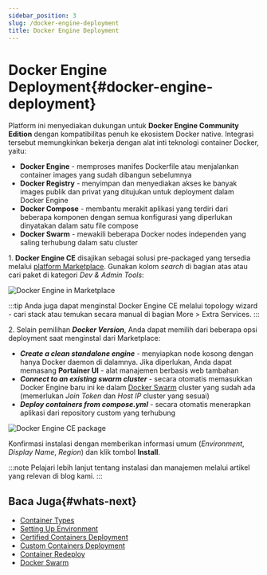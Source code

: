 ```yaml
---
sidebar_position: 3
slug: /docker-engine-deployment
title: Docker Engine Deployment
---
```


# Docker Engine Deployment{#docker-engine-deployment}

Platform ini menyediakan dukungan untuk **Docker Engine Community Edition** dengan kompatibilitas penuh ke ekosistem Docker native. Integrasi tersebut memungkinkan bekerja dengan alat inti teknologi container Docker, yaitu:

  * **Docker Engine** \- memproses manifes Dockerfile atau menjalankan container images yang sudah dibangun sebelumnya
  * **Docker Registry** \- menyimpan dan menyediakan akses ke banyak images publik dan privat yang ditujukan untuk deployment dalam Docker Engine
  * **Docker Compose** \- membantu merakit aplikasi yang terdiri dari beberapa komponen dengan semua konfigurasi yang diperlukan dinyatakan dalam satu file compose
  * **Docker Swarm** \- mewakili beberapa Docker nodes independen yang saling terhubung dalam satu cluster

1\. **Docker Engine CE** disajikan sebagai solusi pre-packaged yang tersedia melalui [platform Marketplace](<https://docs.dewacloud.com/docs/marketplace/>). Gunakan kolom _search_ di bagian atas atau cari paket di kategori _Dev & Admin Tools_:

![Docker Engine in Marketplace](#)

:::tip
Anda juga dapat menginstal Docker Engine CE melalui topology wizard - cari stack atau temukan secara manual di bagian More > Extra Services.
:::

2\. Selain pemilihan _**Docker Version**_, Anda dapat memilih dari beberapa opsi deployment saat menginstal dari Marketplace:

  * _**Create a clean standalone engine**_ \- menyiapkan node kosong dengan hanya Docker daemon di dalamnya. Jika diperlukan, Anda dapat memasang **Portainer UI** \- alat manajemen berbasis web tambahan
  * _**Connect to an existing swarm cluster**_ \- secara otomatis memasukkan Docker Engine baru ini ke dalam [Docker Swarm](<https://docs.dewacloud.com/company/blog/docker-swarm-auto-clustering-and-scaling-with-paas/>) cluster yang sudah ada (memerlukan _Join Token_ dan _Host IP_ cluster yang sesuai)
  * _**Deploy containers from compose.yml**_ \- secara otomatis menerapkan aplikasi dari repository custom yang terhubung

![Docker Engine CE package](#)

Konfirmasi instalasi dengan memberikan informasi umum (_Environment_, _Display Name_, _Region_) dan klik tombol **Install**.

:::note
Pelajari lebih lanjut tentang instalasi dan manajemen melalui artikel yang relevan di blog kami.
:::

## Baca Juga{#whats-next}

  * [Container Types](<https://docs.dewacloud.com/docs/container-types/>)
  * [Setting Up Environment](<https://docs.dewacloud.com/docs/setting-up-environment/>)
  * [Certified Containers Deployment](<https://docs.dewacloud.com/docs/certified-containers-deployment/>)
  * [Custom Containers Deployment](<https://docs.dewacloud.com/docs/custom-containers-deployment/>)
  * [Container Redeploy](<https://docs.dewacloud.com/docs/container-redeploy/>)
  * [Docker Swarm](<https://www.virtuozzo.com/company/blog/docker-swarm-auto-clustering-and-scaling-with-paas/>)